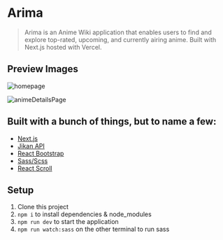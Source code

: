 # Arima

> Arima is an Anime Wiki application that enables users to find and explore top-rated, upcoming, and currently airing anime. Built with Next.js hosted with Vercel.

## Preview Images

![homepage](https://user-images.githubusercontent.com/48611390/244620376-f9aef352-d99e-4fa7-8a27-528876b851a2.png)

![animeDetailsPage](https://user-images.githubusercontent.com/48611390/244620229-ddcd13f2-2ee6-4514-ad67-9e6ba09984eb.png)

## Built with a bunch of things, but to name a few:

- [Next.js](https://github.com/vercel/next.js)
- [Jikan API](https://github.com/jikan-me/jikan)
- [React Bootstrap](https://github.com/react-bootstrap/react-bootstrap)
- [Sass/Scss](https://github.com/sass/sass)
- [React Scroll](https://github.com/fisshy/react-scroll)

## Setup

1. Clone this project
2. `npm i` to install dependencies & node_modules
3. `npm run dev` to start the application
4. `npm run watch:sass` on the other terminal to run sass

